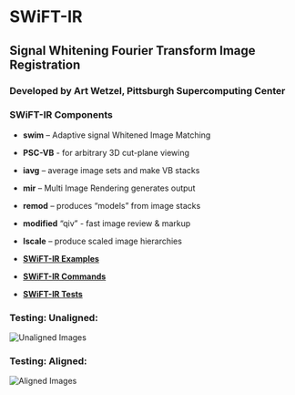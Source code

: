 # SWiFT-IR

## Signal Whitening Fourier Transform Image Registration

### Developed by Art Wetzel, Pittsburgh Supercomputing Center


### SWiFT-IR Components

* **swim** – Adaptive signal Whitened Image Matching
* **PSC-VB** - for arbitrary 3D cut-plane viewing
* **iavg** – average image sets and make VB stacks
* **mir** – Multi Image Rendering generates output
* **remod** – produces “models” from image stacks
* **modified** “qiv” - fast image review & markup
* **Iscale** – produce scaled image hierarchies


* **[SWiFT-IR Examples](docs/examples)**
* **[SWiFT-IR Commands](docs/commands)**
* **[SWiFT-IR Tests](tests)**


### Testing: Unaligned:

![Unaligned Images](tests/unaligned.gif?raw=true "Unaligned Images")


### Testing: Aligned:

![Aligned Images](tests/aligned.gif?raw=true "Aligned Images")


